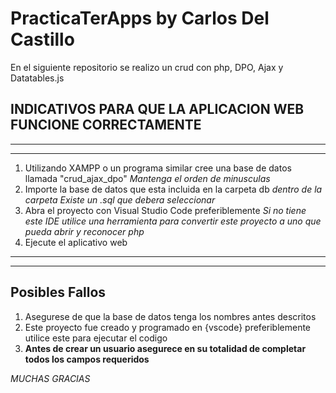 # PracticaTerApps by Carlos Del Castillo
En el siguiente repositorio se realizo un crud con php, DPO, Ajax y Datatables.js

## **INDICATIVOS PARA QUE LA APLICACION WEB FUNCIONE CORRECTAMENTE**

----------------------------------------
---------------------------------------
1. Utilizando XAMPP o un programa similar cree una base de datos llamada "crud_ajax_dpo" *Mantenga el orden de minusculas*
2. Importe la base de datos que esta incluida en la carpeta db *dentro de la carpeta Existe un .sql que debera seleccionar*
3. Abra el proyecto con Visual Studio Code preferiblemente *Si no tiene este IDE utilice una herramienta para convertir este proyecto a uno que pueda abrir y reconocer php*
4. Ejecute el aplicativo web 

---------------------------------------
---------------------------------------
Posibles Fallos
---------------------------------------
1. Asegurese de que la base de datos tenga los nombres antes descritos
2. Este proyecto fue creado y programado en {vscode} preferiblemente utilice este para ejecutar el codigo
3. **Antes de crear un usuario asegurece en su totalidad de completar todos los campos requeridos**

*MUCHAS GRACIAS*


